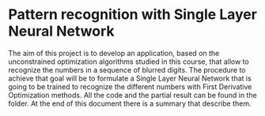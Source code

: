 # Pattern recognition with Single Layer Neural Network

The aim of this project is to develop an application, based on the unconstrained optimization
algorithms studied in this course, that allow to recognize the numbers in a sequence of
blurred digits. The procedure to achieve that goal will be to formulate a Single Layer Neural
Network that is going to be trained to recognize the different numbers with First Derivative
Optimization methods.
All the code and the partial result can be found in the folder. At the end of this document
there is a summary that describe them.
